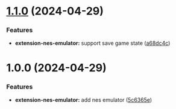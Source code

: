 # [1.1.0](https://github.com/purocean/yank-note-extension/compare/extension-nes-emulator-1.0.0...extension-nes-emulator-1.1.0) (2024-04-29)


### Features

* **extension-nes-emulator:** support save game state ([a68dc4c](https://github.com/purocean/yank-note-extension/commit/a68dc4c13dc1fe8f836ac9a3cc8d131feef3add4))



# 1.0.0 (2024-04-29)


### Features

* **extension-nes-emulator:** add nes emulator ([5c6365e](https://github.com/purocean/yank-note-extension/commit/5c6365eda2f7abd70511d06ab1aff3b50dca12df))



